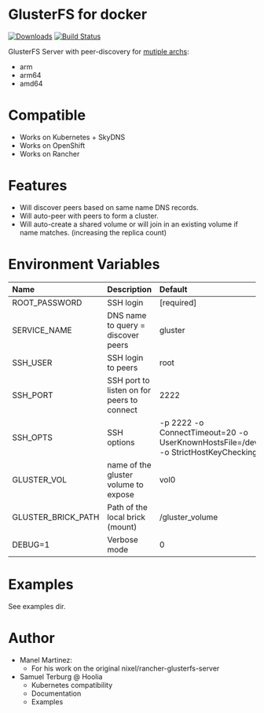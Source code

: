 # GlusterFS for docker

[![Downloads](https://img.shields.io/docker/pulls/angelnu/glusterfs.svg)](https://hub.docker.com/r/angelnu/glusterfs/)
[![Build Status](https://travis-ci.org/angelnu/docker-glusterfs.svg?branch=master)](https://travis-ci.org/angelnu/docker-glusterfs)

GlusterFS Server with peer-discovery for [mutiple archs](https://hub.docker.com/r/angelnu/glusterfs/tags):
- arm
- arm64
- amd64


Compatible
==========
* Works on Kubernetes + SkyDNS
* Works on OpenShift
* Works on Rancher

Features
========
* Will discover peers based on same name DNS records.
* Will auto-peer with peers to form a cluster.
* Will auto-create a shared volume or will join in an existing volume if name matches. (increasing the replica count)


Environment Variables
=====================
| Name               | Description                                | Default         | Example                                     |
|:------------------ |:------------------------------------------ |:--------------- |:------------------------------------------- |
| ROOT_PASSWORD      | SSH login                                  | [required]      | blabla9!                                    |
| SERVICE_NAME       | DNS name to query = discover peers         | gluster         | glusterfs-storage.default.svc.cluster.local |
| SSH_USER           | SSH login to peers                         | root            | glusterfs                                   |
| SSH_PORT           | SSH port to listen on for peers to connect | 2222            | 22                                          |
| SSH_OPTS           | SSH options                                | -p 2222 -o ConnectTimeout=20 -o UserKnownHostsFile=/dev/null -o StrictHostKeyChecking=no |                                             |
| GLUSTER_VOL        | name of the gluster volume to expose       | vol0            | myvol0                                      |
| GLUSTER_BRICK_PATH | Path of the local brick (mount)            | /gluster_volume | /bricks/brick0                              |
| DEBUG=1            | Verbose mode                               | 0               |                                             |


Examples
========
See examples dir.


Author
======
* Manel Martinez:
  * For his work on the original nixel/rancher-glusterfs-server
* Samuel Terburg @ Hoolia
  * Kubernetes compatibility
  * Documentation
  * Examples
